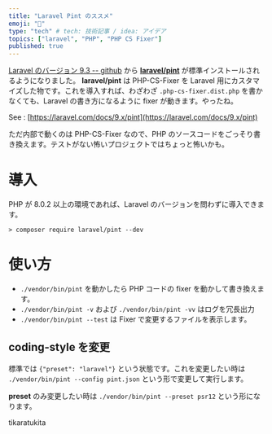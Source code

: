 ```yaml
---
title: "Laravel Pint のススメ"
emoji: "🔖"
type: "tech" # tech: 技術記事 / idea: アイデア
topics: ["laravel", "PHP", "PHP CS Fixer"]
published: true
---
```


[Laravel のバージョン 9.3 -- github](https://github.com/laravel/laravel/releases/tag/v9.3.0) から [**laravel/pint**](https://github.com/laravel/pint) が標準インストールされるようになりました。 **laravel/pint** は PHP-CS-Fixer を Laravel 用にカスタマイズした物です。これを導入すれば、わざわざ `.php-cs-fixer.dist.php` を書かなくても、Laravel の書き方になるように fixer が動きます。やったね。

See : [https://laravel.com/docs/9.x/pint](https://laravel.com/docs/9.x/pint)

ただ内部で動くのは PHP-CS-Fixer なので、PHP のソースコードをごっそり書き換えます。テストがない怖いプロジェクトではちょっと怖いかも。

# 導入

PHP が 8.0.2 以上の環境であれば、Laravel のバージョンを問わずに導入できます。

```shell
> composer require laravel/pint --dev
```

# 使い方

* `./vendor/bin/pint` を動かしたら PHP コードの fixer を動かして書き換えます。
* `./vendor/bin/pint -v` および `./vendor/bin/pint -vv` はログを冗長出力
* `./vendor/bin/pint --test` は Fixer で変更するファイルを表示します。

## coding-style を変更

標準では `{"preset": "laravel"}` という状態です。これを変更したい時は `./vendor/bin/pint --config pint.json` という形で変更して実行します。

**preset** のみ変更したい時は `./vendor/bin/pint --preset psr12` という形になります。

tikaratukita

